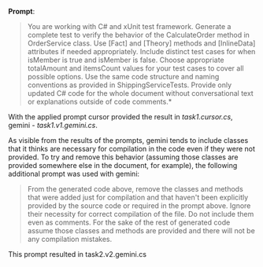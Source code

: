 **Prompt**:

> You are working with C# and xUnit test framework. Generate a complete test to verify the behavior of the CalculateOrder method in OrderService class. Use [Fact] and [Theory] methods and [InlineData] attributes if needed appropriately. Include distinct test cases for when isMember is true and isMember is false. Choose appropriate totalAmount and itemsCount values for your test cases to cover all possible options. Use the same code structure and naming conventions as provided in ShippingServiceTests. Provide only updated C# code for the whole document without conversational text or explanations outside of code comments.*


With the applied prompt cursor provided the result in *task1.cursor.cs*, gemini - *task1.v1.gemini.cs*.

As visible from the results of the prompts, gemini tends to include classes that it thinks are necessary for compilation in the code even if they were not provided. To try and remove this behavior (assuming those classes are provided somewhere else in the document, for example), the following additional prompt was used with gemini:

> From the generated code above, remove the classes and methods that were added just for compilation and that haven't been explicitly provided by the source code or required in the prompt above. Ignore their necessity for correct compilation of the file. Do not include them even as comments. For the sake of the rest of generated code assume those classes and methods are provided and there will not be any compilation mistakes.

This prompt resulted in task2.v2.gemini.cs